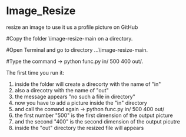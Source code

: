 # Image_Resize
resize an image to use it us a profile picture on GitHub


#Copy the folder \image-resize-main on a directory. 

#Open Terminal and go to directory ...\image-resize-main. 

#Type the command -> python func.py in/ 500 400 out/. 

The first time you run it:
1) inside the folder will create a direcorty with the name of "in"
2) also a direcotry with the name of "out"
3) the message appears "no such a file in directory"
4) now you have to add a picture inside the "in" directory 
5) and call the comand again -> python func.py in/ 500 400 out/
6) the first number "500" is the first dimension of the output picture
7) and the second "400" is the second dimension of the output picutre
8) inside the "out" directory the resized file will appears
